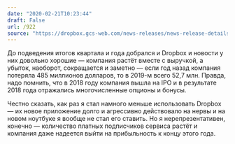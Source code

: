 ```yaml
---
date: "2020-02-21T10:23:44"
draft: False
url: /922
source: "https://dropbox.gcs-web.com/news-releases/news-release-details/dropbox-announces-fourth-quarter-and-fiscal-2019-results"
---
```


До подведения итогов квартала и года добрался и Dropbox и новости у них довольно хорошие — компания растёт вместе с выручкой, а убыток, наоборот, сокращается и заметно — если год назад компания потеряла 485 миллионов долларов, то в 2019-м всего 52,7 млн. Правда, надо помнить, что в 2018 году компания вышла на IPO и в результате 2018 года отражались многочисленные опционы и бонусы.

Честно сказать, как раз я стал намного меньше использовать Dropbox — их новое приложение долго и агрессивно действовало на нервы и на новом ноутбуке я вообще не стал его ставить. Но я нерепрезентативен, конечно — количество платных подписчиков сервиса растёт и компания даже надеется выйти на прибыльность к концу этого года.

